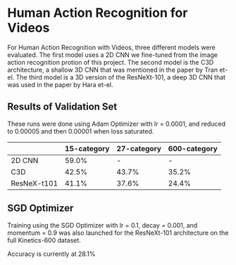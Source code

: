 # Human Action Recognition for Videos

For Human Action Recognition with Videos, three different models were evaluated.
The first model uses a 2D CNN we fine-tuned from the image action recognition protion of this project.
The second model is the C3D architecture, a shallow 3D CNN that was mentioned in the paper by Tran et-el.
The third model is a 3D version of the ResNeXt-101, a deep 3D CNN that was used in the paper by Hara et-el.


## Results of Validation Set

These runs were done using Adam Optimizer with lr = 0.0001, and reduced to 0.00005 and then 0.00001 when loss saturated.

|               |  15-category  |  27-category  |    600-category
|---------------|---------------| --------------|-----------------
| 2D CNN        |    59.0%      |     -         |       -
| C3D           |    42.5%      |     43.7%     |      35.2%
| ResNeX-t101   |    41.1%      |     37.6%     |      24.4%


## SGD Optimizer

Training using the SGD Optimizer with lr = 0.1, decay = 0.001, and momentum = 0.9 was also launched for the ResNeXt-101 architecture on the full Kinetics-600 dataset.

Accuracy is currently at 28.1%
